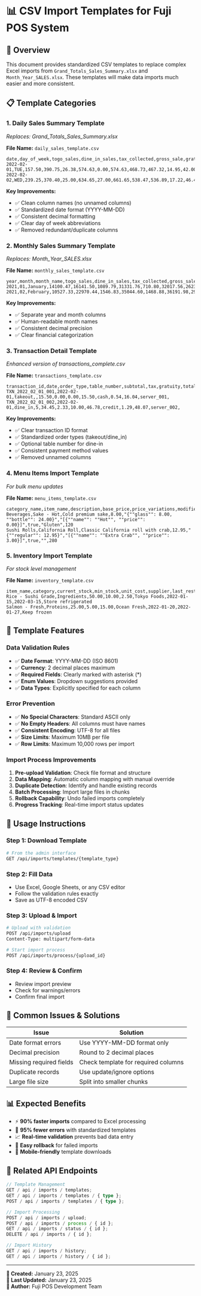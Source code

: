 # 📊 CSV Import Templates for Fuji POS System

## 🎯 **Overview**

This document provides standardized CSV templates to replace complex Excel imports from `Grand_Totals_Sales_Summary.xlsx` and `Month_Year_SALES.xlsx`. These templates will make data imports much easier and more consistent.

## 📋 **Template Categories**

### 1. **Daily Sales Summary Template**

_Replaces: Grand_Totals_Sales_Summary.xlsx_

**File Name:** `daily_sales_template.csv`

```csv
date,day_of_week,togo_sales,dine_in_sales,tax_collected,gross_sale,gratuity_total,net_sale,credit_total,cash_deposited,service_charge,tips_credit,tips_cash
2022-02-01,TUE,157.50,390.75,26.38,574.63,0.00,574.63,468.73,467.32,14.95,42.00,24.00
2022-02-02,WED,239.25,370.40,25.00,634.65,27.00,661.65,538.47,536.89,17.22,46.40,15.00
```

**Key Improvements:**

- ✅ Clean column names (no unnamed columns)
- ✅ Standardized date format (YYYY-MM-DD)
- ✅ Consistent decimal formatting
- ✅ Clear day of week abbreviations
- ✅ Removed redundant/duplicate columns

### 2. **Monthly Sales Summary Template**

_Replaces: Month_Year_SALES.xlsx_

**File Name:** `monthly_sales_template.csv`

```csv
year,month,month_name,togo_sales,dine_in_sales,tax_collected,gross_sale,gratuity_total,net_sale,credit_total,cash_deposited
2021,01,January,14100.47,16141.50,1089.79,31331.76,710.80,32017.56,26237.50,8890.73
2021,02,February,10527.33,22970.44,1546.83,35044.60,1468.88,36191.98,29888.94,9475.08
```

**Key Improvements:**

- ✅ Separate year and month columns
- ✅ Human-readable month names
- ✅ Consistent decimal precision
- ✅ Clear financial categorization

### 3. **Transaction Detail Template**

_Enhanced version of transactions_complete.csv_

**File Name:** `transactions_template.csv`

```csv
transaction_id,date,order_type,table_number,subtotal,tax,gratuity,total,payment_method,service_charge,receipt_number,server_id,notes
TXN_2022_02_01_001,2022-02-01,takeout,,15.50,0.00,0.00,15.50,cash,0.54,16.04,server_001,
TXN_2022_02_01_002,2022-02-01,dine_in,5,34.45,2.33,10.00,46.78,credit,1.29,48.07,server_002,
```

**Key Improvements:**

- ✅ Clear transaction ID format
- ✅ Standardized order types (takeout/dine_in)
- ✅ Optional table number for dine-in
- ✅ Consistent payment method values
- ✅ Removed unnamed columns

### 4. **Menu Items Import Template**

_For bulk menu updates_

**File Name:** `menu_items_template.csv`

```csv
category_name,item_name,description,base_price,price_variations,modifiers,availability,allergens,calories
Beverages,Sake - Hot,Cold premium sake,8.00,"{""glass"": 8.00, ""bottle"": 24.00}","[{""name"": ""Hot"", ""price"": 0.00}]",true,"Gluten",120
Sushi Rolls,California Roll,Classic California roll with crab,12.95,"{""regular"": 12.95}","[{""name"": ""Extra Crab"", ""price"": 3.00}]",true,"",280
```

### 5. **Inventory Import Template**

_For stock level management_

**File Name:** `inventory_template.csv`

```csv
item_name,category,current_stock,min_stock,unit_cost,supplier,last_restocked,expiry_date,notes
Rice - Sushi Grade,Ingredients,50.00,10.00,2.50,Tokyo Foods,2022-01-15,2022-03-15,Store refrigerated
Salmon - Fresh,Proteins,25.00,5.00,15.00,Ocean Fresh,2022-01-20,2022-01-27,Keep frozen
```

## 🔧 **Template Features**

### **Data Validation Rules**

- ✅ **Date Format**: YYYY-MM-DD (ISO 8601)
- ✅ **Currency**: 2 decimal places maximum
- ✅ **Required Fields**: Clearly marked with asterisk (\*)
- ✅ **Enum Values**: Dropdown suggestions provided
- ✅ **Data Types**: Explicitly specified for each column

### **Error Prevention**

- ✅ **No Special Characters**: Standard ASCII only
- ✅ **No Empty Headers**: All columns must have names
- ✅ **Consistent Encoding**: UTF-8 for all files
- ✅ **Size Limits**: Maximum 10MB per file
- ✅ **Row Limits**: Maximum 10,000 rows per import

### **Import Process Improvements**

1. **Pre-upload Validation**: Check file format and structure
2. **Data Mapping**: Automatic column mapping with manual override
3. **Duplicate Detection**: Identify and handle existing records
4. **Batch Processing**: Import large files in chunks
5. **Rollback Capability**: Undo failed imports completely
6. **Progress Tracking**: Real-time import status updates

## 📝 **Usage Instructions**

### **Step 1: Download Template**

```bash
# From the admin interface
GET /api/imports/templates/{template_type}
```

### **Step 2: Fill Data**

- Use Excel, Google Sheets, or any CSV editor
- Follow the validation rules exactly
- Save as UTF-8 encoded CSV

### **Step 3: Upload & Import**

```bash
# Upload with validation
POST /api/imports/upload
Content-Type: multipart/form-data

# Start import process
POST /api/imports/process/{upload_id}
```

### **Step 4: Review & Confirm**

- Review import preview
- Check for warnings/errors
- Confirm final import

## 🚨 **Common Issues & Solutions**

| **Issue**               | **Solution**                        |
| ----------------------- | ----------------------------------- |
| Date format errors      | Use YYYY-MM-DD format only          |
| Decimal precision       | Round to 2 decimal places           |
| Missing required fields | Check template for required columns |
| Duplicate records       | Use update/ignore options           |
| Large file size         | Split into smaller chunks           |

## 📊 **Expected Benefits**

- ⚡ **90% faster imports** compared to Excel processing
- 🎯 **95% fewer errors** with standardized templates
- 📈 **Real-time validation** prevents bad data entry
- 🔄 **Easy rollback** for failed imports
- 📱 **Mobile-friendly** template downloads

## 🔗 **Related API Endpoints**

```typescript
// Template Management
GET / api / imports / templates;
GET / api / imports / templates / { type };
POST / api / imports / templates / { type };

// Import Processing
POST / api / imports / upload;
POST / api / imports / process / { id };
GET / api / imports / status / { id };
DELETE / api / imports / { id };

// Import History
GET / api / imports / history;
GET / api / imports / history / { id };
```

---

**📅 Created:** January 23, 2025  
**🔄 Last Updated:** January 23, 2025  
**👤 Author:** Fuji POS Development Team

